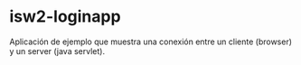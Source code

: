 isw2-loginapp
=============

Aplicación de ejemplo que muestra una conexión entre un cliente (browser) y un server (java servlet).
